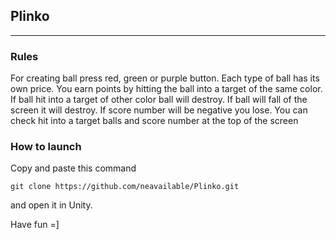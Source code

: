 ## Plinko
___
 
### Rules

For creating ball press red, green or purple button. Each type of ball has its own price. You earn points by hitting the ball into a target of the same color. If ball hit into a target of other color ball will destroy. If ball will fall of the screen it will destroy. If score number will be negative you lose. You can check hit into a target balls and score number at the top of the screen

### How to launch

Copy and paste this command

```
git clone https://github.com/neavailable/Plinko.git
```

and open it in Unity.

Have fun =]
